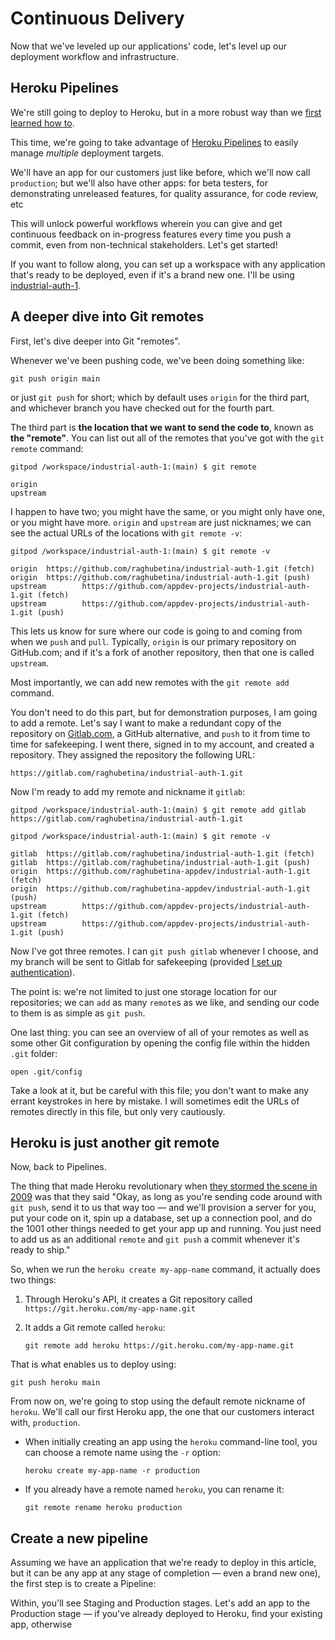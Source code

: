 # Continuous Delivery

Now that we've leveled up our applications' code, let's level up our deployment workflow and infrastructure.

## Heroku Pipelines

We're still going to deploy to Heroku, but in a more robust way than we [first learned how to](https://chapters.firstdraft.com/chapters/775).

This time, we're going to take advantage of [Heroku Pipelines](https://devcenter.heroku.com/articles/pipelines) to easily manage _multiple_ deployment targets.

We'll have an app for our customers just like before, which we'll now call `production`; but we'll also have other apps: for beta testers, for demonstrating unreleased features, for quality assurance, for code review, etc

This will unlock powerful workflows wherein you can give and get continuous feedback on in-progress features every time you push a commit, even from non-technical stakeholders. Let's get started!

If you want to follow along, you can set up a workspace with any application that's ready to be deployed, even if it's a brand new one. I'll be using [industrial-auth-1](https://github.com/appdev-projects/industrial-auth-1).

## A deeper dive into Git remotes

First, let's dive deeper into Git "remotes".

Whenever we've been pushing code, we've been doing something like:

```
git push origin main
```

or just `git push` for short; which by default uses `origin` for the third part, and whichever branch you have checked out for the fourth part.

The third part is **the location that we want to send the code to**, known as **the "remote"**. You can list out all of the remotes that you've got with the `git remote` command:

```
gitpod /workspace/industrial-auth-1:(main) $ git remote

origin
upstream
```

I happen to have two; you might have the same, or you might only have one, or you might have more. `origin` and `upstream` are just nicknames; we can see the actual URLs of the locations with `git remote -v`:

```
gitpod /workspace/industrial-auth-1:(main) $ git remote -v

origin  https://github.com/raghubetina/industrial-auth-1.git (fetch)
origin  https://github.com/raghubetina/industrial-auth-1.git (push)
upstream        https://github.com/appdev-projects/industrial-auth-1.git (fetch)
upstream        https://github.com/appdev-projects/industrial-auth-1.git (push)
```

This lets us know for sure where our code is going to and coming from when we `push` and `pull`. Typically, `origin` is our primary repository on GitHub.com; and if it's a fork of another repository, then that one is called `upstream`.

Most importantly, we can add new remotes with the `git remote add` command.

You don't need to do this part, but for demonstration purposes, I am going to add a remote. Let's say I want to make a redundant copy of the repository on [Gitlab.com](https://gitlab.com/), a GitHub alternative, and `push` to it from time to time for safekeeping. I went there, signed in to my account, and created a repository. They assigned the repository the following URL:

```
https://gitlab.com/raghubetina/industrial-auth-1.git
```

Now I'm ready to add my remote and nickname it `gitlab`:


```
gitpod /workspace/industrial-auth-1:(main) $ git remote add gitlab https://gitlab.com/raghubetina/industrial-auth-1.git

gitpod /workspace/industrial-auth-1:(main) $ git remote -v

gitlab  https://gitlab.com/raghubetina/industrial-auth-1.git (fetch)
gitlab  https://gitlab.com/raghubetina/industrial-auth-1.git (push)
origin  https://github.com/raghubetina-appdev/industrial-auth-1.git (fetch)
origin  https://github.com/raghubetina-appdev/industrial-auth-1.git (push)
upstream        https://github.com/appdev-projects/industrial-auth-1.git (fetch)
upstream        https://github.com/appdev-projects/industrial-auth-1.git (push)
```

Now I've got three remotes. I can `git push gitlab` whenever I choose, and my branch will be sent to Gitlab for safekeeping (provided [I set up authentication](https://docs.gitlab.com/ee/integration/gitpod.html#enable-gitpod-in-your-user-settings)).

The point is: we're not limited to just one storage location for our repositories; we can `add` as many `remote`s as we like, and sending our code to them is as simple as `git push`.

One last thing: you can see an overview of all of your remotes as well as some other Git configuration by opening the config file within the hidden `.git` folder:

```
open .git/config
```

Take a look at it, but be careful with this file; you don't want to make any errant keystrokes in here by mistake. I will sometimes edit the URLs of remotes directly in this file, but only very cautiously.

## Heroku is just another git remote

Now, back to Pipelines.

The thing that made Heroku revolutionary when [they stormed the scene in 2009](https://www.infoq.com/news/2009/05/heroku-provisionless-revolution/) was that they said "Okay, as long as you're sending code around with `git push`, send it to us that way too — and we'll provision a server for you, put your code on it, spin up a database, set up a connection pool, and do the 1001 other things needed to get your app up and running. You just need to add us as an additional `remote` and `git push` a commit whenever it's ready to ship."

So, when we run the `heroku create my-app-name` command, it actually does two things:

 1. Through Heroku's API, it creates a Git repository called `https://git.heroku.com/my-app-name.git`
 2. It adds a Git remote called `heroku`:
 
    ```
    git remote add heroku https://git.heroku.com/my-app-name.git
    ```

That is what enables us to deploy using:

```
git push heroku main
```

From now on, we're going to stop using the default remote nickname of `heroku`. We'll call our first Heroku app, the one that our customers interact with, `production`.

 - When initially creating an app using the `heroku` command-line tool, you can choose a remote name using the `-r` option:
    
    ```
    heroku create my-app-name -r production
    ```
 - If you already have a remote named `heroku`, you can rename it:

    ```
    git remote rename heroku production
    ```

## Create a new pipeline

Assuming we have an application that we're ready to deploy  in this article, but it can be any app at any stage of completion — even a brand new one), the first step is to create a Pipeline:


Within, you'll see Staging and Production stages. Let's add an app to the Production stage — if you've already deployed to Heroku, find your existing app, otherwise 
